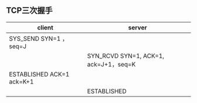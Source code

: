 ## TCP三次握手
| client                    | server                                |
| ------------------------- | ------------------------------------- |
| SYS_SEND  SYN=1 ，seq=J   |                                       |
|                           | SYN_RCVD SYN=1, ACK=1, ack=J+1，seq=K |
| ESTABLISHED ACK=1 ack=K+1 |                                       |
|                           | ESTABLISHED                           |
